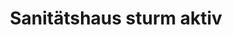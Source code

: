 ---
title: "Sanitätshaus sturm aktiv"
url: /bad-sachsa/sanitaetshaus-sturm-aktiv/
shop: Sanitätshaus
---